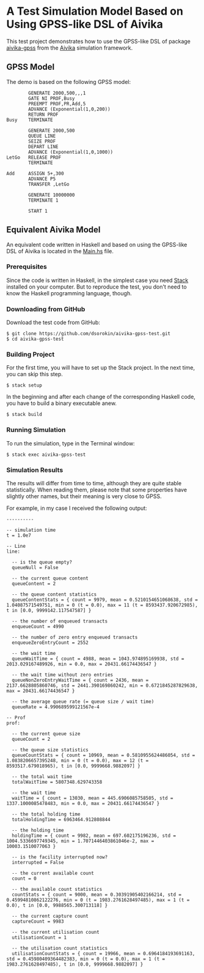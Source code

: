 
# A Test Simulation Model Based on Using GPSS-like DSL of Aivika

This test project demonstrates how to use the GPSS-like DSL of package [aivika-gpss](http://hackage.haskell.org/package/aivika-gpss) from the [Aivika](http://www.aivikasoft.com) simulation framework.

## GPSS Model

The demo is based on the following GPSS model:

```
        GENERATE 2000,500,,,1
        GATE NI PROF,Busy
        PREEMPT PROF,PR,Add,5
        ADVANCE (Exponential(1,0,200))
        RETURN PROF
Busy    TERMINATE

        GENERATE 2000,500
        QUEUE LINE
        SEIZE PROF
        DEPART LINE
        ADVANCE (Exponential(1,0,1000))
LetGo   RELEASE PROF
        TERMINATE

Add     ASSIGN 5+,300
        ADVANCE P5
        TRANSFER ,LetGo

        GENERATE 10000000
        TERMINATE 1

        START 1
```

## Equivalent Aivika Model

An equivalent code written in Haskell and based on using the GPSS-like DSL of Aivika is located in the [Main.hs](https://github.com/dsorokin/aivika-gpss-test/blob/master/app/Main.hs) file.

### Prerequisites

Since the code is written in Haskell, in the simplest case you need [Stack](http://docs.haskellstack.org/) installed on your computer. But to reproduce the test, you don't need to know the Haskell programming language, though.

### Downloading from GitHub

Download the test code from GitHub:

```
$ git clone https://github.com/dsorokin/aivika-gpss-test.git
$ cd aivika-gpss-test
```

### Building Project

For the first time, you will have to set up the Stack project. In the next time, you can skip this step.

`$ stack setup`

In the beginning and after each change of the corresponding Haskell code, you have to build a binary executable anew.

`$ stack build`

### Running Simulation

To run the simulation, type in the Terminal window:

`$ stack exec aivika-gpss-test`

### Simulation Results

The results will differ from time to time, although they are quite stable statistically. When reading them, please note that some properties have slightly other names, but their meaning is very close to GPSS.

For example, in my case I received the following output:

```
----------

-- simulation time
t = 1.0e7

-- Line
line:

  -- is the queue empty?
  queueNull = False

  -- the current queue content
  queueContent = 2

  -- the queue content statistics
  queueContentStats = { count = 9979, mean = 0.5210154651068638, std = 1.04087571549751, min = 0 (t = 0.0), max = 11 (t = 8593437.920672985), t in [0.0, 9999142.117547587] }

  -- the number of enqueued transacts
  enqueueCount = 4990

  -- the number of zero entry enqueued transacts
  enqueueZeroEntryCount = 2552

  -- the wait time
  queueWaitTime = { count = 4988, mean = 1043.974895169938, std = 2013.029167489926, min = 0.0, max = 20431.66174436547 }

  -- the wait time without zero entries
  queueNonZeroEntryWaitTime = { count = 2436, mean = 2137.6628805860746, std = 2441.390169860242, min = 0.6721845287829638, max = 20431.66174436547 }

  -- the average queue rate (= queue size / wait time)
  queueRate = 4.990689599121567e-4

-- Prof
prof:

  -- the current queue size
  queueCount = 2

  -- the queue size statistics
  queueCountStats = { count = 10969, mean = 0.5810955624486054, std = 1.0838206657395248, min = 0 (t = 0.0), max = 12 (t = 8593517.679018965), t in [0.0, 9999668.9882097] }

  -- the total wait time
  totalWaitTime = 5807348.629743358

  -- the wait time
  waitTime = { count = 13030, mean = 445.6906085758505, std = 1337.1000085478483, min = 0.0, max = 20431.66174436547 }

  -- the total holding time
  totalHoldingTime = 6963464.912808844

  -- the holding time
  holdingTime = { count = 9982, mean = 697.602175196236, std = 1004.5336697749345, min = 1.7071446403861046e-2, max = 10003.1510077063 }

  -- is the facility interrupted now?
  interrupted = False

  -- the current available count
  count = 0

  -- the available count statistics
  countStats = { count = 9000, mean = 0.30391905402166214, std = 0.45994810862122276, min = 0 (t = 1983.2761628497485), max = 1 (t = 0.0), t in [0.0, 9988565.300713118] }

  -- the current capture count
  captureCount = 9983

  -- the current utilisation count
  utilisationCount = 1

  -- the utilisation count statistics
  utilisationCountStats = { count = 19966, mean = 0.6964184193691163, std = 0.45980409364482383, min = 0 (t = 0.0), max = 1 (t = 1983.2761628497485), t in [0.0, 9999668.9882097] }
```
